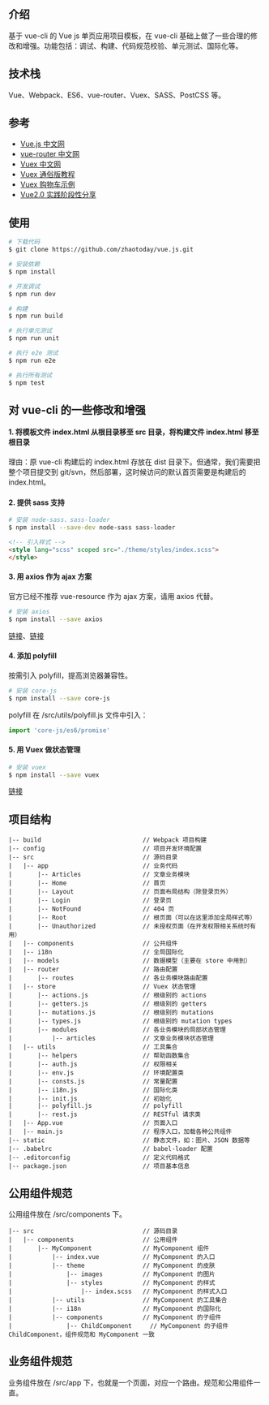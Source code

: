 ## 介绍
基于 vue-cli 的 Vue js 单页应用项目模板，在 vue-cli 基础上做了一些合理的修改和增强。功能包括：调试、构建、代码规范校验、单元测试、国际化等。

## 技术栈
Vue、Webpack、ES6、vue-router、Vuex、SASS、PostCSS 等。

## 参考
- [Vue.js 中文网](https://cn.vuejs.org/)
- [vue-router 中文网](http://router.vuejs.org/zh-cn/)
- [Vuex 中文网](https://vuex.vuejs.org/zh-cn/)
- [Vuex 通俗版教程](https://yeaseonzhang.github.io/2017/03/16/Vuex-%E9%80%9A%E4%BF%97%E7%89%88/)
- [Vuex 购物车示例](https://github.com/vuejs/vuex/tree/dev/examples/shopping-cart)
- [Vue2.0 实践阶段性分享](https://segmentfault.com/a/1190000007909108)

## 使用
```bash
# 下载代码
$ git clone https://github.com/zhaotoday/vue.js.git

# 安装依赖
$ npm install

# 开发调试
$ npm run dev

# 构建
$ npm run build

# 执行单元测试
$ npm run unit

# 执行 e2e 测试
$ npm run e2e

# 执行所有测试
$ npm test
```

## 对 vue-cli 的一些修改和增强
#### 1. 将模板文件 index.html 从根目录移至 src 目录，将构建文件 index.html 移至根目录
理由：原 vue-cli 构建后的 index.html 存放在 dist 目录下。但通常，我们需要把整个项目提交到 git/svn，然后部署，这时候访问的默认首页需要是构建后的 index.html。

#### 2. 提供 sass 支持
```bash
# 安装 node-sass、sass-loader
$ npm install --save-dev node-sass sass-loader
```
```html
<!-- 引入样式 -->
<style lang="scss" scoped src="./theme/styles/index.scss">
</style>
```
#### 3. 用 axios 作为 ajax 方案
官方已经不推荐 vue-resource 作为 ajax 方案，请用 axios 代替。
```bash
# 安装 axios
$ npm install --save axios
```
[链接](https://github.com/vuefe/vuefe.github.io/issues/186)、[链接](https://github.com/zhaotoday/rest)

#### 4. 添加 polyfill
按需引入 polyfill，提高浏览器兼容性。
```bash
# 安装 core-js
$ npm install --save core-js
```
polyfill 在 /src/utils/polyfill.js 文件中引入：
```js
import 'core-js/es6/promise'
```

#### 5. 用 Vuex 做状态管理
```bash
# 安装 vuex
$ npm install --save vuex
```
[链接](https://vuex.vuejs.org/zh-cn/structure.html)

## 项目结构
```
|-- build                            // Webpack 项目构建
|-- config                           // 项目开发环境配置
|-- src                              // 源码目录
|   |-- app                          // 业务代码
|       |-- Articles                 // 文章业务模块
|       |-- Home                     // 首页
|       |-- Layout                   // 页面布局结构（除登录页外）
|       |-- Login                    // 登录页
|       |-- NotFound                 // 404 页
|       |-- Root                     // 根页面（可以在这里添加全局样式等）
|       |-- Unauthorized             // 未授权页面（在开发权限相关系统时有用）
|   |-- components                   // 公共组件
|   |-- i18n                         // 全局国际化
|   |-- models                       // 数据模型（主要在 store 中用到）
|   |-- router                       // 路由配置
|       |-- routes                   // 各业务模块路由配置
|   |-- store                        // Vuex 状态管理
|       |-- actions.js               // 根级别的 actions
|       |-- getters.js               // 根级别的 getters
|       |-- mutations.js             // 根级别的 mutations
|       |-- types.js                 // 根级别的 mutation types
|       |-- modules                  // 各业务模块的局部状态管理
|           |-- articles             // 文章业务模块状态管理
|   |-- utils                        // 工具集合
|       |-- helpers                  // 帮助函数集合
|       |-- auth.js                  // 权限相关
|       |-- env.js                   // 环境配置类
|       |-- consts.js                // 常量配置
|       |-- i18n.js                  // 国际化类
|       |-- init.js                  // 初始化
|       |-- polyfill.js              // polyfill
|       |-- rest.js                  // RESTful 请求类
|   |-- App.vue                      // 页面入口
|   |-- main.js                      // 程序入口，加载各种公共组件
|-- static                           // 静态文件，如：图片、JSON 数据等
|-- .babelrc                         // babel-loader 配置
|-- .editorconfig                    // 定义代码格式
|-- package.json                     // 项目基本信息
```

## 公用组件规范
公用组件放在 /src/components 下。
```
|-- src                              // 源码目录
|   |-- components                   // 公用组件
|       |-- MyComponent              // MyComponent 组件
|           |-- index.vue            // MyComponent 的入口
|           |-- theme                // MyComponent 的皮肤
|               |-- images           // MyComponent 的图片
|               |-- styles           // MyComponent 的样式
|                   |-- index.scss   // MyComponent 的样式入口
|           |-- utils                // MyComponent 的工具集合
|           |-- i18n                 // MyComponent 的国际化
|           |-- components           // MyComponent 的子组件
|               |-- ChildComponent     // MyComponent 的子组件 ChildComponent，组件规范和 MyComponent 一致 
```

## 业务组件规范
业务组件放在 /src/app 下，也就是一个页面，对应一个路由。规范和公用组件一直。
